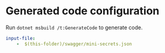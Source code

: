# Generated code configuration

Run `dotnet msbuild /t:GenerateCode` to generate code.

``` yaml
input-file:
    -  $(this-folder)/swagger/mini-secrets.json
```
